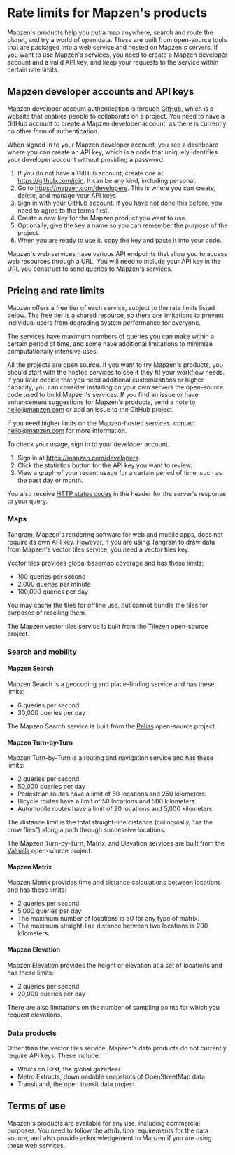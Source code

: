 # Rate limits for Mapzen's products

Mapzen's products help you put a map anywhere, search and route the planet, and try a world of open data. These are built from open-source tools that are packaged into a web service and hosted on Mapzen's servers. If you want to use Mapzen's services, you need to create a Mapzen developer account and a valid API key, and keep your requests to the service within certain rate limits.

## Mapzen developer accounts and API keys

Mapzen developer account authentication is through [GitHub](https://github.com), which is a website that enables people to collaborate on a project. You need to have a GitHub account to create a Mapzen developer account, as there is currently no other form of authentication.

When signed in to your Mapzen developer account, you see a dashboard where you can create an API key, which is a code that uniquely identifies your developer account without providing a password.

1. If you do not have a GitHub account, create one at https://github.com/join. It can be any kind, including personal.
2. Go to https://mapzen.com/developers. This is where you can create, delete, and manage your API keys.
3. Sign in with your GitHub account. If you have not done this before, you need to agree to the terms first.
4. Create a new key for the Mapzen product you want to use.
5. Optionally, give the key a name so you can remember the purpose of the project.
6. When you are ready to use it, copy the key and paste it into your code.

Mapzen's web services have various API endpoints that allow you to access web resources through a URL. You will need to include your API key in the URL you construct to send queries to Mapzen's services.   

## Pricing and rate limits
Mapzen offers a free tier of each service, subject to the rate limits listed below. The free tier is a shared resource, so there are limitations to prevent individual users from degrading system performance for everyone.

The services have maximum numbers of queries you can make within a certain period of time, and some have additional limitations to minimize computationally intensive uses.

All the projects are open source. If you want to try Mapzen's products, you should start with the hosted services to see if they fit your workflow needs. If you later decide that you need additional customizations or higher capacity, you can consider installing on your own servers the open-source code used to build Mapzen's services. If you find an issue or have enhancement suggestions for Mapzen's products, send a note to hello@mapzen.com or add an issue to the GitHub project.

If you need higher limits on the Mapzen-hosted services, contact hello@mapzen.com for more information.

To check your usage, sign in to your developer account.

1. Sign in at https://mapzen.com/developers.
2. Click the statistics button for the API key you want to review.
3. View a graph of your recent usage for a certain period of time, such as the past day or month.

You also receive [HTTP status codes](https://en.wikipedia.org/wiki/List_of_HTTP_status_codes) in the header for the server's response to your query.

### Maps

Tangram, Mapzen's rendering software for web and mobile apps, does not require its own API key. However, if you are using Tangram to draw data from Mapzen's vector tiles service, you need a vector tiles key.

Vector tiles provides global basemap coverage and has these limits:

- 100 queries per second
- 2,000 queries per minute
- 100,000 queries per day

You may cache the tiles for offline use, but cannot bundle the tiles for purposes of reselling them.

The Mapzen vector tiles service is built from the [Tilezen](https://github.com/tilezen) open-source project.

### Search and mobility

#### Mapzen Search

Mapzen Search is a geocoding and place-finding service and has these limits:

- 6 queries per second
- 30,000 queries per day

The Mapzen Search service is built from the [Pelias](https://github.com/pelias) open-source project.

#### Mapzen Turn-by-Turn

Mapzen Turn-by-Turn is a routing and navigation service and has these limits:

- 2 queries per second
- 50,000 queries per day
- Pedestrian routes have a limit of 50 locations and 250 kilometers.
- Bicycle routes have a limit of 50 locations and 500 kilometers.
- Automobile routes have a limit of 20 locations and 5,000 kilometers.

The distance limit is the total straight-line distance (colloquially, "as the crow flies") along a path through successive locations.

The Mapzen Turn-by-Turn, Matrix, and Elevation services are built from the [Valhalla](https://github.com/valhalla) open-source project.

#### Mapzen Matrix

Mapzen Matrix provides time and distance calculations between locations and has these limits:

- 2 queries per second
- 5,000 queries per day
- The maximum number of locations is 50 for any type of matrix.
- The maximum straight-line distance between two locations is 200 kilometers.

#### Mapzen Elevation

Mapzen Elevation provides the height or elevation at a set of locations and has these limits:

- 2 queries per second
- 20,000 queries per day

There are also limitations on the number of sampling points for which you request elevations.

### Data products

Other than the vector tiles service, Mapzen's data products do not currently require API keys. These include:

- Who's on First, the global gazetteer
- Metro Extracts, downloadable snapshots of OpenStreetMap data
- Transitland, the open transit data project

## Terms of use

Mapzen's products are available for any use, including commercial purposes. You need to follow the attribution requirements for the data source, and also provide acknowledgement to Mapzen if you are using these web services.
